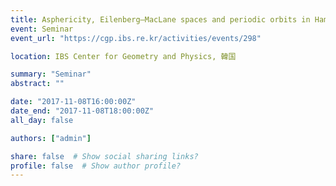 ```yaml
---
title: Asphericity, Eilenberg–MacLane spaces and periodic orbits in Hamiltonian dynamics
event: Seminar
event_url: "https://cgp.ibs.re.kr/activities/events/298"

location: IBS Center for Geometry and Physics, 韓国

summary: "Seminar"
abstract: ""

date: "2017-11-08T16:00:00Z"
date_end: "2017-11-08T18:00:00Z"
all_day: false

authors: ["admin"]

share: false  # Show social sharing links?
profile: false  # Show author profile?
---
```

